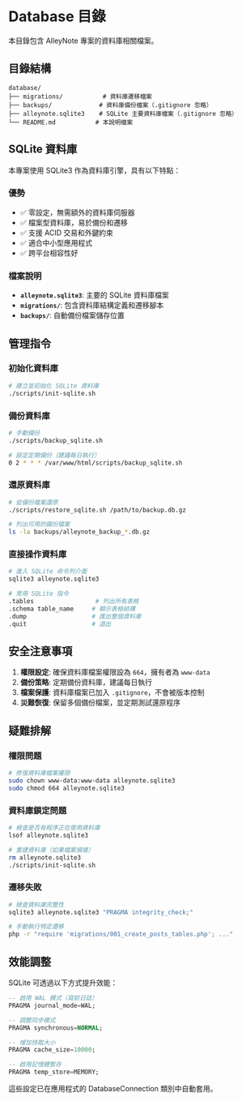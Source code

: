 # Database 目錄

本目錄包含 AlleyNote 專案的資料庫相關檔案。

## 目錄結構

```
database/
├── migrations/           # 資料庫遷移檔案
├── backups/             # 資料庫備份檔案（.gitignore 忽略）
├── alleynote.sqlite3    # SQLite 主要資料庫檔案（.gitignore 忽略）
└── README.md           # 本說明檔案
```

## SQLite 資料庫

本專案使用 SQLite3 作為資料庫引擎，具有以下特點：

### 優勢
- ✅ 零設定，無需額外的資料庫伺服器
- ✅ 檔案型資料庫，易於備份和遷移
- ✅ 支援 ACID 交易和外鍵約束
- ✅ 適合中小型應用程式
- ✅ 跨平台相容性好

### 檔案說明

- **`alleynote.sqlite3`**: 主要的 SQLite 資料庫檔案
- **`migrations/`**: 包含資料庫結構定義和遷移腳本
- **`backups/`**: 自動備份檔案儲存位置

## 管理指令

### 初始化資料庫
```bash
# 建立並初始化 SQLite 資料庫
./scripts/init-sqlite.sh
```

### 備份資料庫
```bash
# 手動備份
./scripts/backup_sqlite.sh

# 設定定期備份（建議每日執行）
0 2 * * * /var/www/html/scripts/backup_sqlite.sh
```

### 還原資料庫
```bash
# 從備份檔案還原
./scripts/restore_sqlite.sh /path/to/backup.db.gz

# 列出可用的備份檔案
ls -la backups/alleynote_backup_*.db.gz
```

### 直接操作資料庫
```bash
# 進入 SQLite 命令列介面
sqlite3 alleynote.sqlite3

# 常用 SQLite 指令
.tables                 # 列出所有表格
.schema table_name     # 顯示表格結構
.dump                  # 匯出整個資料庫
.quit                  # 退出
```

## 安全注意事項

1. **權限設定**: 確保資料庫檔案權限設為 `664`，擁有者為 `www-data`
2. **備份策略**: 定期備份資料庫，建議每日執行
3. **檔案保護**: 資料庫檔案已加入 `.gitignore`，不會被版本控制
4. **災難恢復**: 保留多個備份檔案，並定期測試還原程序

## 疑難排解

### 權限問題
```bash
# 修復資料庫檔案權限
sudo chown www-data:www-data alleynote.sqlite3
sudo chmod 664 alleynote.sqlite3
```

### 資料庫鎖定問題
```bash
# 檢查是否有程序正在使用資料庫
lsof alleynote.sqlite3

# 重建資料庫（如果檔案損壞）
rm alleynote.sqlite3
./scripts/init-sqlite.sh
```

### 遷移失敗
```bash
# 檢查資料庫完整性
sqlite3 alleynote.sqlite3 "PRAGMA integrity_check;"

# 手動執行特定遷移
php -r "require 'migrations/001_create_posts_tables.php'; ..."
```

## 效能調整

SQLite 可透過以下方式提升效能：

```sql
-- 啟用 WAL 模式（寫前日誌）
PRAGMA journal_mode=WAL;

-- 調整同步模式
PRAGMA synchronous=NORMAL;

-- 增加快取大小
PRAGMA cache_size=10000;

-- 啟用記憶體暫存
PRAGMA temp_store=MEMORY;
```

這些設定已在應用程式的 DatabaseConnection 類別中自動套用。
